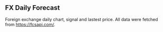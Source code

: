 ## FX Daily Forecast

Foreign exchange daily chart, signal and lastest price. All data were fetched from https://fcsapi.com/.

